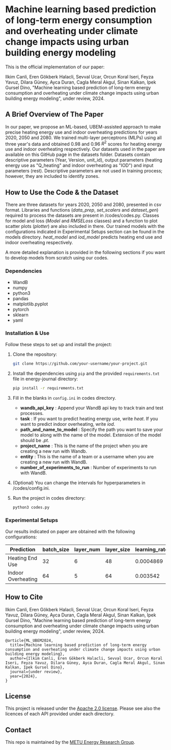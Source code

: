 # Machine learning based prediction of long-term energy consumption and overheating under climate change impacts using urban building energy modeling

This is the official implementation of our paper:

Ilkim Canli, Eren Gökberk Halacli, Sevval Ucar, Orcun Koral Iseri, Feyza Yavuz, Dilara Güney, Ayca Duran, Cagla Meral Akgul, Sinan Kalkan, Ipek Gursel Dino,
"Machine learning based prediction of long-term energy consumption and overheating under climate change impacts using urban building energy modeling",
under review, 2024.

## A Brief Overview of The Paper

In our paper, we propose an ML-based, UBEM-assisted approach to make precise heating energy use and indoor overheating predictions for years 2020, 2050 and 2080. We trained multi-layer perceptrons (MLPs) using all three year's data and obtained 0.98 and 0.96 $R^2$ scores for heating energy use and indoor overheating respectively. Our datasets used in the paper are available on this GitHub page in the datasets folder. Datasets contain descriptive parameters (Year, Version, unit_id), output parameters (heating energy use as "Q_heating" and indoor overheating as "IOD") and input parameters (rest). Descriptive parameters are not used in training process; however, they are included to identify zones.

## How to Use the Code & the Dataset
There are three datasets for years 2020, 2050 and 2080, presented in csv format. Libraries and functions (_data_prep_, _set_scalers_ and _dataset_gen_) required to process the datasets are present in /codes/codes.py. Classes for model and loss (_Model_ and _RMSELoss_ classes) and a function to plot scatter plots (_plotter_) are also included in there. Our trained models with the configurations indicated in Experimental Setups section can be found in the models directory. _heat_model_ and _iod_model_ predicts heating end use and indoor overheating respectively.

A more detailed explanation is provided in the following sections if you want to develop models from scratch using our codes.

### Dependencies
- WandB
- numpy
- python3
- pandas
- matplotlib.pyplot
- pytorch
- sklearn
- yaml

### Installation & Use

Follow these steps to set up and install the project:

1. Clone the repository:

    ```bash
    git clone https://github.com/your-username/your-project.git
    ```

2. Install the dependencies using `pip` and the provided `requirements.txt` file in energy-journal directory:

    ```bash
    pip install -r requirements.txt
    ```

3. Fill in the blanks in `config.ini` in codes directory.

   * __wandb_api_key__ : Append your WandB api key to track train and test processes.
   * __task__ : If you want to predict heating energy use, write _heat_. If you want to predict indoor overheating, write _iod_.
   * __path_and_name_to_model__ : Specify the path you want to save your model to along with the name of the model. Extension of the model should be _.pt_.
   * __project_name__ : This is the name of the project when you are creating a new run with Wandb.
   * __entity__ : This is the name of a team or a username when you are creating a new run with WandB.
   * __number_of_experiments_to_run__ : Number of experiments to run with WandB.

4. (Optional) You can change the intervals for hyperparameters in /codes/config.ini.

5. Run the project in codes directory:

    ```bash
    python3 codes.py
    ```

### Experimental Setups

Our results indicated on paper are obtained with the following configurations:

|Prediction| batch_size |layer_num | layer_size | learning_rate |
| --- | --- | --- | --- | --- |
| Heating End Use | 32 | 6 | 48 | 0.0004869 |
| Indoor Overheating | 64 | 5 | 64 | 0.003542 |

## How to Cite

Ilkim Canli, Eren Gökberk Halacli, Sevval Ucar, Orcun Koral Iseri, Feyza Yavuz, Dilara Güney, Ayca Duran, Cagla Meral Akgul, Sinan Kalkan, Ipek Gursel Dino,
"Machine learning based prediction of long-term energy consumption and overheating under climate change impacts using urban building energy modeling",
under review, 2024.

```
@article{ML_UBEM2024, 
  title={Machine learning based prediction of long-term energy consumption and overheating under climate change impacts using urban building energy modeling},
  author={Ilkim Canli, Eren Gökberk Halacli, Sevval Ucar, Orcun Koral Iseri, Feyza Yavuz, Dilara Güney, Ayca Duran, Cagla Meral Akgul, Sinan Kalkan, Ipek Gursel Dino}, 
  journal={under review}, 
  year={2024}, 
}
```

## License
This project is released under the [Apache 2.0 license](LICENSE). Please see also the licences of each API provided under each directory.

## Contact

This repo is maintained by the [METU Energy Research Group](http://metu-energy.github.io).
